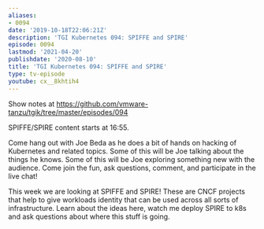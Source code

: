 ```yaml
---
aliases:
- 0094
date: '2019-10-18T22:06:21Z'
description: 'TGI Kubernetes 094: SPIFFE and SPIRE'
episode: 0094
lastmod: '2021-04-20'
publishdate: '2020-08-10'
title: 'TGI Kubernetes 094: SPIFFE and SPIRE'
type: tv-episode
youtube: cx__8khtih4
---
```


Show notes at https://github.com/vmware-tanzu/tgik/tree/master/episodes/094

SPIFFE/SPIRE content starts at 16:55.

Come hang out with Joe Beda as he does a bit of hands on hacking of Kubernetes and related topics. Some of this will be Joe talking about the things he knows. Some of this will be Joe exploring something new with the audience. Come join the fun, ask questions, comment, and participate in the live chat!

This week we are looking at SPIFFE and SPIRE! These are CNCF projects that help to give workloads identity that can be used across all sorts of infrastructure. Learn about the ideas here, watch me deploy SPIRE to k8s and ask questions about where this stuff is going.